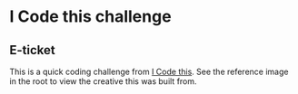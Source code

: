 # I Code this challenge
## E-ticket

This is a quick coding challenge from [I Code this](https://icodethis.com/modes/design-to-code/275/submissions). See the reference image in the root to view the creative this was built from. 